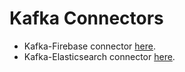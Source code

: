 # Kafka Connectors

- Kafka-Firebase connector [here](https://github.com/fcarp10/kafka-connectors/tree/master/firebase-connector).
- Kafka-Elasticsearch connector [here](https://github.com/fcarp10/kafka-connectors/tree/master/elasticsearch-connector).
